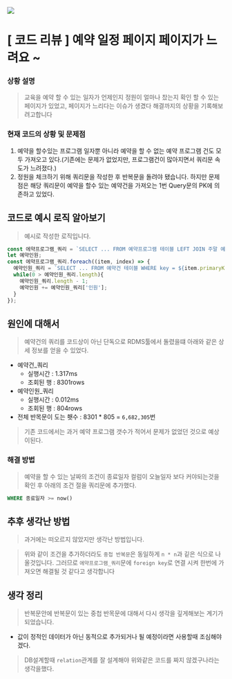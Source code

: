 ![](https://lime-demo.s3.amazonaws.com/posts/1678636171376_32305_27384_5151.jpg)

# [ 코드 리뷰 ] 예약 일정 페이지 페이지가 느려요 \~

### 상황 설명

> 교육을 예약 할 수 있는 일자가 언제인지 정원이 얼마나 찼는지 확인 할 수 있는 페이지가 있었고, 페이지가 느리다는 이슈가 생겼다 해결까지의 상황을 기록해보려고합니다

### 현재 코드의 상황 및 문제점

1. 예약을 할수있는 프로그램 일자뿐 아니라 예약을 할 수 없는 예약 프로그램 건도 모두 가져오고 있다.(기존에는 문제가 없었지만, 프로그램건이 많아지면서 쿼리문 속도가 느려졌다.)
2. 정원을 체크하기 위해 쿼리문을 작성한 후 반복문을 돌려야 됐습니다. 하지만 문제점은 해당 쿼리문이 예약을 할수 있는 예약건을 가져오는 1번 Query문의 PK에 의존하고 있었다.

## 코드로 예시 로직 알아보기

> 예시로 작성한 로직입니다.

```js
const 에약프로그램_쿼리 = `SELECT ... FROM 예약프로그램 테이블 LEFT JOIN 주말 예약 프로그램`;
let 예약인원;
const 에약프로그램_쿼리.foreach((item, index) => {
  예약인원_쿼리 = `SELECT ... FROM 예약건 테이블 WHERE key = ${item.primaryKey}`;
  while(0 > 예약인원_쿼리.length){
    예약인원_쿼리.length - 1;
    예약인원 += 예약인원_쿼리['인원'];
  }
});
```

## 원인에 대해서

> 예약건의 쿼리를 코드상이 아닌 단독으로 RDMS툴에서 돌렸을떄 아래와 같은 상세 정보를 얻을 수 있었다.

* 예약건\_쿼리
    * 실행시간 : 1.317ms
    * 조회된 행 : 8301rows
* 예약인원\_쿼리
    * 실행시간 : 0.012ms
    * 조회된 행 : 804rows
* 전체 반목문이 도는 횃수 : 8301 \* 805 = `6,682,305`번

> 기존 코드에서는 과거 예약 프로그램 갯수가 적어서 문제가 없었던 것으로 예상이된다.

### 해결 방법

> 예약을 할 수 있는 날짜의 조건이 종료일자 컬럼이 오늘일자 보다 커야되는것을 확인 후 아래의 조건 절을 쿼리문에 추가했다.

```sql
WHERE 종료일자 >= now()
```

## 추후 생각난 방법

> 과거에는 떠오르지 않았지만 생각난 방법입니다.

> 위와 같이 조건을 추가하더라도 `중첩 반복문`은 동일하게 `n * n`과 깉은 식으로 나올것입니다. 그러므로 `에약프로그램_쿼리`문에 `foreign key`로 연결 시켜 한번에 가져오면 해결될 것 같다고 생각합니다

## 생각 정리

> 반복문안에 반복문이 있는 중첩 반목문에 대해서 다시 생각을 깊게해보는 계기가 되었습니다.

* 값이 정적인 데이터가 아닌 동적으로 추가되거나 될 예정이라면 사용할때 조심해야겠다.

> DB설계할때 `relation`관계를 잘 설계해야 위와같은 코드를 짜지 않겠구나라는 생각을했다.